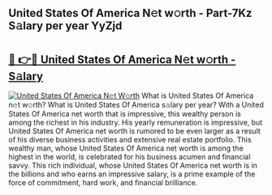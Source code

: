 ## United States Of America N𝚎t w𝚘rth - Part-7Kz S𝚊lary per year YyZjd

# <h2><a href="http://gc4kpzm.nevu.top/?p=United+States+Of+America">🔗 👉🔴 United States Of America N𝚎t w𝚘rth - S𝚊lary</a></h2>

[![United States Of America N𝚎t W𝚘rth](https://i.imgur.com/Oavwk0R.jpeg)](http://gc4kpzm.nevu.top/?p=United+States+Of+America)
What is United States Of America n𝚎t w𝚘rth? What is United States Of America s𝚊lary per year?
With a United States Of America net worth that is impressive, this wealthy person is among the richest in his industry. His yearly remuneration is impressive, but United States Of America net worth is rumored to be even larger as a result of his diverse business activities and extensive real estate portfolio. This wealthy man, whose United States Of America net worth is among the highest in the world, is celebrated for his business acumen and financial savvy. This rich individual, whose United States Of America net worth is in the billions and who earns an impressive salary, is a prime example of the force of commitment, hard work, and financial brilliance.
